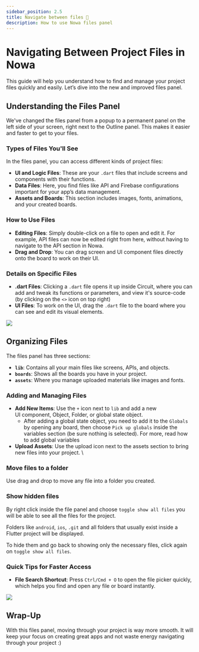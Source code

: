 ```yaml
---
sidebar_position: 2.5
title: Navigate between files 📁
description: How to use Nowa files panel
---
```


# Navigating Between Project Files in Nowa

This guide will help you understand how to find and manage your project files quickly and easily. Let’s dive into the new and improved files panel.

## Understanding the Files Panel

We've changed the files panel from a popup to a permanent panel on the left side of your screen, right next to the Outline panel. This makes it easier and faster to get to your files.

### Types of Files You'll See

In the files panel, you can access different kinds of project files:

- **UI and Logic Files**: These are your `.dart` files that include screens and components with their functions.
- **Data Files**: Here, you find files like API and Firebase configurations important for your app’s data management.
- **Assets and Boards**: This section includes images, fonts, animations, and your created boards.

### How to Use Files

- **Editing Files**: Simply double-click on a file to open and edit it. For example, API files can now be edited right from here, without having to navigate to the API section in Nowa.
- **Drag and Drop**: You can drag screen and UI component files directly onto the board to work on their UI.

### Details on Specific Files

- **.dart Files**: Clicking a `.dart` file opens it up inside Circuit, where you can add and tweak its functions or parameters, and view it's source-code (by clicking on the `<>` icon on top right)
- **UI Files**: To work on the UI, drag the `.dart` file to the board where you can see and edit its visual elements.

![](../img_releasenotes/1.7.0/file-panel.gif)

## Organizing Files

The files panel has three sections:

- **`lib`**: Contains all your main files like screens, APIs, and objects.
- **`boards`**: Shows all the boards you have in your project.
- **`assets`**: Where you manage uploaded materials like images and fonts.

### Adding and Managing Files

- **Add New Items**: Use the `+` icon next to `lib` and add a new UI component, Object, Folder, or global state object.
	- After adding a global state object, you need to add it to the `Globals` by opening any board, then choose `Pick up globals` inside the variables section (be sure nothing is selected). For more, read how to add global variables 
- **Upload Assets**: Use the upload icon next to the assets section to bring new files into your project.
\
### Move files to a folder
Use drag and drop to move any file into a folder you created. 


### Show hidden files
By right click inside the file panel and choose `toggle show all files` you will be able to see all the files for the project. 

Folders like `android`, `ios`, `.git` and all folders that usually exist inside a Flutter project will be displayed.

To hide them and go back to showing only the necessary files, click again on `toggle show all files`.

### Quick Tips for Faster Access

- **File Search Shortcut**: Press `Ctrl/Cmd + O` to open the file picker quickly, which helps you find and open any file or board instantly.

![](./img/open-files-picker.gif)


## Wrap-Up

With this files panel, moving through your project is way more smooth. It will keep your focus on creating great apps and not waste energy navigating through your project :)